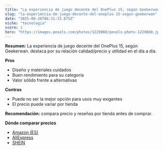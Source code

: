 ```yaml
---
title: "La experiencia de juego decente del OnePlus 15, según Geekerwan."
slug: "la-experiencia-de-juego-decente-del-oneplus-15-segun-geekerwan"
date: "2025-09-26T06:31:33.875Z"
niche: "tecnologia"
score: 1
hero: "https://images.pexels.com/photos/1229860/pexels-photo-1229860.jpeg?auto=compress&cs=tinysrgb&fit=crop&h=627&w=1200&auto=compress&cs=tinysrgb&w=1200&h=675&fit=crop"
---
```


**Resumen:** La experiencia de juego decente del OnePlus 15, según Geekerwan. destaca por su relación calidad/precio y utilidad en el día a día.

**Pros**
- Diseño y materiales cuidados
- Buen rendimiento para su categoría
- Valor sólido frente a alternativas

**Contras**
- Puede no ser la mejor opción para usos muy exigentes
- El precio puede variar por tienda

**Recomendación:** compara precio y reseñas por tienda antes de comprar.

**Dónde comparar precios**
- [Amazon (ES)](https://www.amazon.es/s?k=La%20experiencia%20de%20juego%20decente%20del%20OnePlus%2015%2C%20seg%C3%BAn%20Geekerwan.&tag=teknovashop25-21)
- [AliExpress](https://www.aliexpress.com/wholesale?SearchText=La%20experiencia%20de%20juego%20decente%20del%20OnePlus%2015%2C%20seg%C3%BAn%20Geekerwan.)
- [SHEIN](https://www.shein.com/pdsearch/La%20experiencia%20de%20juego%20decente%20del%20OnePlus%2015%2C%20seg%C3%BAn%20Geekerwan.)